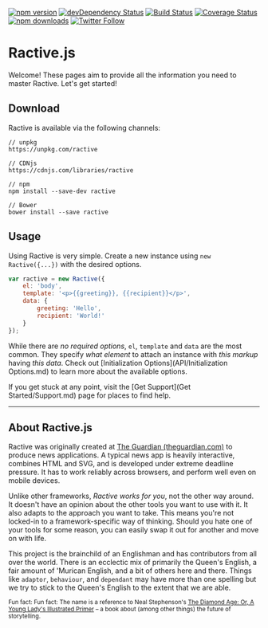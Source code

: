 [![npm version](https://img.shields.io/npm/v/ractive.svg?style=flat-square)](https://www.npmjs.com/package/ractive)
[![devDependency Status](https://img.shields.io/david/dev/ractivejs/ractive.svg?style=flat-square)](https://david-dm.org/RactiveJS/Ractive#info=devDependencies)
[![Build Status](https://img.shields.io/travis/ractivejs/ractive/dev.svg?style=flat-square)](https://travis-ci.org/ractivejs/ractive)
[![Coverage Status](https://img.shields.io/coveralls/ractivejs/ractive/dev.svg?style=flat-square)](https://coveralls.io/github/ractivejs/ractive?branch=dev)
[![npm downloads](https://img.shields.io/npm/dm/ractive.svg?style=flat-square)](https://www.npmjs.com/package/ractive)
[![Twitter Follow](https://img.shields.io/twitter/follow/ractivejs.svg?style=flat-square)](https://twitter.com/ractivejs)

# Ractive.js

Welcome! These pages aim to provide all the information you need to master Ractive. Let's get started!

## Download

Ractive is available via the following channels:

```
// unpkg
https://unpkg.com/ractive

// CDNjs
https://cdnjs.com/libraries/ractive

// npm
npm install --save-dev ractive

// Bower
bower install --save ractive
```


## Usage

Using Ractive is very simple. Create a new instance using `new Ractive({...})` with the desired options.

```js
var ractive = new Ractive({
    el: 'body',
    template: '<p>{{greeting}}, {{recipient}}</p>',
    data: {
        greeting: 'Hello',
        recipient: 'World!'
    }
});
```

While there are _no required options_, `el`, `template` and `data` are the most common. They specify _what element_ to attach an instance with _this markup_ having _this data_. Check out [Initialization Options](API/Initialization Options.md) to learn more about the available options.

If you get stuck at any point, visit the [Get Support](Get Started/Support.md) page for places to find help.

---

## About Ractive.js

Ractive was originally created at [The Guardian (theguardian.com)](https://www.theguardian.com/) to produce news applications. A typical news app is heavily interactive, combines HTML and SVG, and is developed under extreme deadline pressure. It has to work reliably across browsers, and perform well even on mobile devices.

Unlike other frameworks, *Ractive works for you*, not the other way around. It doesn't have an opinion about the other tools you want to use with it. It also adapts to the approach you want to take. This means you're not locked-in to a framework-specific way of thinking. Should you hate one of your tools for some reason, you can easily swap it out for another and move on with life.

This project is the brainchild of an Englishman and has contributors from all over the world. There is an ecclectic mix of primarily the Queen's English, a fair amount of 'Murican English, and a bit of others here and there. Things like `adaptor`, `behaviour`, and `dependant` may have more than one spelling but we try to stick to the Queen's English to the extent that we are able.

<small>Fun fact: Fun fact: The name is a reference to Neal Stephenson's [The Diamond Age: Or, A Young Lady's Illustrated Primer](http://en.wikipedia.org/wiki/The_Diamond_Age) – a book about (among other things) the future of storytelling.</small>

